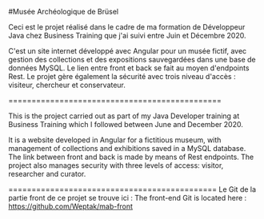 #Musée Archéologique de Brüsel

Ceci est le projet réalisé dans le cadre de ma formation de Développeur Java chez Business Training que j'ai suivi entre Juin et Décembre 2020.

C'est un site internet développé avec Angular pour un musée fictif, avec gestion des collections et des expositions sauvegardées dans une base de données MySQL. Le lien entre front et back se fait au moyen d'endpoints Rest. Le projet gère également la sécurité avec trois niveau d'accès : visiteur, chercheur et conservateur.

==============================================

This is the project carried out as part of my Java Developer training at Business Training which I followed between June and December 2020.

It is a website developed in Angular for a fictitious museum, with management of collections and exhibitions saved in a MySQL database. The link between front and back is made by means of Rest endpoints. The project also manages security with three levels of access: visitor, researcher and curator.

=============================================
Le Git de la partie front de ce projet se trouve ici :
The front-end Git is located here :
https://github.com/Weptak/mab-front
